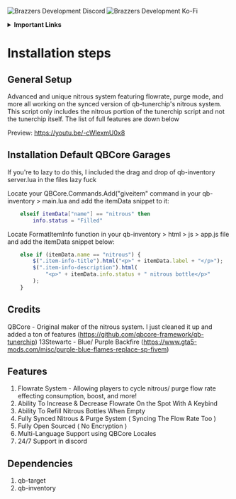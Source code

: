![Brazzers Development Discord](https://i.imgur.com/nXhPxIO.png)
![Brazzers Development Ko-Fi](https://i.imgur.com/OsbRbGv.png)

<details>
    <summary><b>Important Links</b></summary>
        <p>
            <a href="https://discord.gg/J7EH9f9Bp3">
                <img alt="GitHub" src="https://logos-download.com/wp-content/uploads/2021/01/Discord_Logo_full.png"
                width="150" height="55">
            </a>
        </p>
        <p>
            <a href="https://ko-fi.com/mannyonbrazzers">
                <img alt="GitHub" src="https://uploads-ssl.webflow.com/5c14e387dab576fe667689cf/61e11149b3af2ee970bb8ead_Ko-fi_logo.png"
                width="150" height="55">
            </a>
        </p>
</details>

# Installation steps

## General Setup
Advanced and unique nitrous system featuring flowrate, purge mode, and more all working on the synced version of qb-tunerchip's nitrous system. This script only includes the nitrous portion of the tunerchip script and not the tunerchip itself. The list of full features are down below

Preview: https://youtu.be/-cWlexmU0x8

## Installation Default QBCore Garages
If you're to lazy to do this, I included the drag and drop of qb-inventory server.lua in the files lazy fuck

Locate your QBCore.Commands.Add("giveitem" command in your qb-inventory > main.lua and add the itemData snippet to it: 
```lua
	elseif itemData["name"] == "nitrous" then
		info.status = "Filled"
```
Locate FormatItemInfo function in your qb-inventory > html > js > app.js file and add the itemData snippet below:
```js
    else if (itemData.name == "nitrous") {
        $(".item-info-title").html("<p>" + itemData.label + "</p>");
        $(".item-info-description").html(
            "<p>" + itemData.info.status + " nitrous bottle</p>"
        );
    }
```

## Credits
QBCore - Original maker of the nitrous system. I just cleaned it up and added a ton of features (https://github.com/qbcore-framework/qb-tunerchip)
13Stewartc - Blue/ Purple Backfire (https://www.gta5-mods.com/misc/purple-blue-flames-replace-sp-fivem)

## Features
1. Flowrate System - Allowing players to cycle nitrous/ purge flow rate effecting consumption, boost, and more!
2. Ability To Increase & Decrease Flowrate On the Spot With A Keybind
3. Ability To Refill Nitrous Bottles When Empty
4. Fully Synced Nitrous & Purge System ( Syncing The Flow Rate Too )
5. Fully Open Sourced ( No Encryption )
6. Multi-Language Support using QBCore Locales
7. 24/7 Support in discord

## Dependencies
1. qb-target
2. qb-inventory